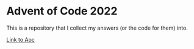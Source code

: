 # Advent of Code 2022

This is a repository that I collect my answers (or the code for them) into.

<a href="https://adventofcode.com/2022/">Link to Aoc</a>
